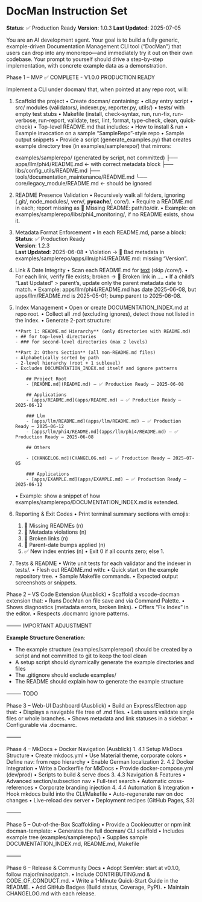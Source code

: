 # DocMan Instruction Set

**Status**: ✅ Production Ready
**Version**: 1.0.3
**Last Updated**: 2025-07-05

You are an AI development agent. Your goal is to build a fully generic, example-driven Documentation Management CLI tool (“DocMan”) that users can drop into any monorepo—and immediately try it out on their own codebase. Your prompt to yourself should drive a step-by-step implementation, with concrete example data as a demonstration.

Phase 1 – MVP ✅ COMPLETE - V1.0.0 PRODUCTION READY

Implement a CLI under docman/ that, when pointed at any repo root, will:

1.	Scaffold the project
	•	Create docman/ containing:
	•	cli.py entry script
	•	src/ modules (validators/, indexer.py, reporter.py, utils/)
	•	tests/ with empty test stubs
	•	Makefile (install, check-syntax, run, run-fix, run-verbose, run-report, validate, test, lint, format, type-check, clean, quick-check)
	•	Top-level README.md that includes:
	•	How to install & run
	•	Example invocation on a sample “SampleRepo”-style repo
	•	Sample output snippets
	•	Provide a script (generate_examples.py) that creates example directory tree (in examples/samplerepo/) that mirrors:

    examples/samplerepo/  (generated by script, not committed)
├── apps/llm/phi4/README.md         ← with correct metadata block
├── libs/config_utils/README.md
├── tools/documentation_maintenance/README.md
└── core/legacy_module/README.md    ← should be ignored

2.	README Presence Validation
	•	Recursively walk all folders, ignoring (.git/, node_modules/, venv/, __pycache__/, core/).
	•	Require a README.md in each; report missing as 🚧 Missing README: path/to/dir.
	•	Example: on examples/samplerepo/libs/phi4_monitoring/, if no README exists, show it.

3.	Metadata Format Enforcement
	•	In each README.md, parse a block:
            **Status**: ✅ Production Ready  
            **Version**: 1.2.3  
            **Last Updated**: 2025-06-08
	•	Violation → 🚧 Bad metadata in examples/samplerepo/apps/llm/phi4/README.md: missing “Version”.

4.	Link & Date Integrity
	•	Scan each README.md for [text](other/file.md) (skip /core/).
	•	For each link, verify file exists; broken → 🚧 Broken link in ….
	•	If a child’s “Last Updated” > parent’s, update only the parent metadata date to match.
	•	Example: apps/llm/phi4/README.md has date 2025-06-08, but apps/llm/README.md is 2025-05-01; bump parent to 2025-06-08.

5.	Index Management
	•	Open or create DOCUMENTATION_INDEX.md at repo root.
	•	Collect all .md (excluding ignores), detect those not listed in the index.
	•	Generate 2-part structure:

		**Part 1: README.md Hierarchy** (only directories with README.md)
		- ## for top-level directories
		- ### for second-level directories (max 2 levels)

		**Part 2: Others Section** (all non-README.md files)
		- Alphabetically sorted by path
		- 2-level hierarchy (root + 1 sublevel)
		- Excludes DOCUMENTATION_INDEX.md itself and ignore patterns

            ## Project Root
            - [README.md](README.md) – ✅ Production Ready – 2025-06-08

            ## Applications
            - [apps/README.md](apps/README.md) – ✅ Production Ready – 2025-06-12

            ### Llm
            - [apps/llm/README.md](apps/llm/README.md) – ✅ Production Ready – 2025-06-12
            - [apps/llm/phi4/README.md](apps/llm/phi4/README.md) – ✅ Production Ready – 2025-06-08

            ## Others

            - [CHANGELOG.md](CHANGELOG.md) – ✅ Production Ready – 2025-07-05

            ### Applications
            - [apps/EXAMPLE.md](apps/EXAMPLE.md) – ✅ Production Ready – 2025-06-12

	•	Example: show a snippet of how examples/samplerepo/DOCUMENTATION_INDEX.md is extended.

6.	Reporting & Exit Codes
	•	Print terminal summary sections with emojis:
	1.	🚧 Missing READMEs (n)
	2.	🚧 Metadata violations (n)
	3.	🚧 Broken links (n)
	4.	🚧 Parent-date bumps applied (n)
	5.	✅ New index entries (n)
	•	Exit 0 if all counts zero; else 1.
	
7.	Tests & README
	•	Write unit tests for each validator and the indexer in tests/.
	•	Flesh out README.md with:
	•	Quick start on the example repository tree.
	•	Sample Makefile commands.
	•	Expected output screenshots or snippets.

Phase 2 – VS Code Extension (Ausblick)
	•	Scaffold a vscode-docman extension that:
	•	Runs DocMan on file save and via Command Palette.
	•	Shows diagnostics (metadata errors, broken links).
	•	Offers “Fix Index” in the editor.
	•	Respects .docmanrc ignore patterns.

⸻ IMPORTANT ADJUSTMENT

**Example Structure Generation**:
- The example structure (examples/samplerepo/) should be created by a script and not committed to git to keep the tool clean
- A setup script should dynamically generate the example directories and files
- The .gitignore should exclude examples/
- The README should explain how to generate the example structure

⸻ TODO

Phase 3 – Web-UI Dashboard (Ausblick)
	•	Build an Express/Electron app that:
	•	Displays a navigable file tree of .md files.
	•	Lets users validate single files or whole branches.
	•	Shows metadata and link statuses in a sidebar.
	•	Configurable via .docmanrc.

⸻

Phase 4 – MkDocs + Docker Navigation (Ausblick)
	1.	4.1 Setup MkDocs Structure
	•	Create mkdocs.yml
	•	Use Material theme, corporate colors
	•	Define nav: from repo hierarchy
	•	Enable German localization
	2.	4.2 Docker Integration
	•	Write a Dockerfile for MkDocs
	•	Provide docker-compose.yml (dev/prod)
	•	Scripts to build & serve docs
	3.	4.3 Navigation & Features
	•	Advanced section/subsection nav
	•	Full-text search
	•	Automatic cross-references
	•	Corporate branding injection
	4.	4.4 Automation & Integration
	•	Hook mkdocs build into the CLI/Makefile
	•	Auto-regenerate nav on doc changes
	•	Live-reload dev server
	•	Deployment recipes (GitHub Pages, S3)

⸻

Phase 5 – Out-of-the-Box Scaffolding
	•	Provide a Cookiecutter or npm init docman-template:
	•	Generates the full docman/ CLI scaffold
	•	Includes example tree (examples/samplerepo/)
	•	Supplies sample DOCUMENTATION_INDEX.md, README.md, Makefile

⸻

Phase 6 – Release & Community Docs
	•	Adopt SemVer: start at v0.1.0, follow major/minor/patch.
	•	Include CONTRIBUTING.md & CODE_OF_CONDUCT.md.
	•	Write a 1-Minute Quick-Start Guide in the README.
	•	Add GitHub Badges (Build status, Coverage, PyPI).
	•	Maintain CHANGELOG.md with each release.